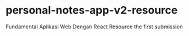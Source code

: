 # personal-notes-app-v2-resource
Fundamental Aplikasi Web Dengan React Resource the first submission
